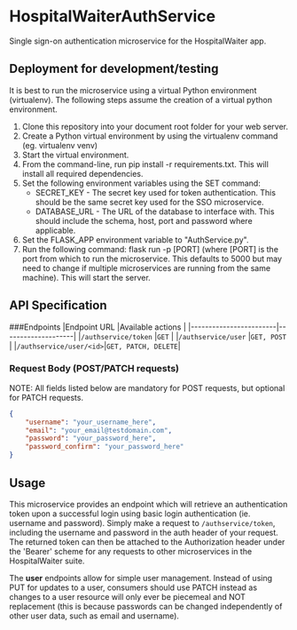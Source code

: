 # HospitalWaiterAuthService
Single sign-on authentication microservice for the HospitalWaiter app.

## Deployment for development/testing

It is best to run the microservice using a virtual Python environment (virtualenv). The following steps assume the creation of a virtual python environment.

1. Clone this repository into your document root folder for your web server.
2. Create a Python virtual environment by using the virtualenv command (eg. virtualenv venv)
3. Start the virtual environment.
4. From the command-line, run pip install -r requirements.txt. This will install all required dependencies.
5. Set the following environment variables using the SET command:
    * SECRET_KEY - The secret key used for token authentication. This should be the same secret key used for the SSO microservice.
    * DATABASE_URL - The URL of the database to interface with. This should include the schema, host, port and password where applicable.
6. Set the FLASK_APP environment variable to "AuthService.py".
7. Run the following command: flask run -p [PORT] (where [PORT] is the port from which to run the microservice. This defaults to 5000 but may need to change if multiple microservices are running from the same machine). This will start the server.

## API Specification
###Endpoints
|Endpoint URL            |Available actions   |
|------------------------|--------------------|
|`/authservice/token`    |`GET`               |
|`/authservice/user`     |`GET, POST`         |
|`/authservice/user/<id>`|`GET, PATCH, DELETE`|

### Request Body (POST/PATCH requests)
NOTE: All fields listed below are mandatory for POST requests, but optional for PATCH requests.
```json
{
    "username": "your_username_here",
    "email": "your_email@testdomain.com",
    "password": "your_password_here",
    "password_confirm": "your_password_here"
}
```

## Usage
This microservice provides an endpoint which will retrieve an authentication token upon a successful login using 
basic login authentication (ie. username and password). Simply make a request to `/authservice/token`,
including the username and password in the auth header of your request. The returned token can then be attached to the 
Authorization header under the 'Bearer' scheme for any requests to other microservices in the HospitalWaiter suite.

The **user** endpoints allow for simple user management. Instead of using PUT for updates to a user, consumers should use 
PATCH instead as changes to a user resource will only ever be piecemeal and NOT replacement (this is because passwords 
can be changed independently of other user data, such as email and username).
